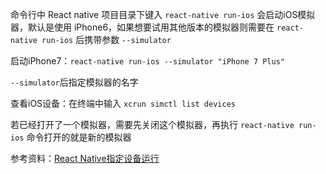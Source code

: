 命令行中 React native 项目目录下键入 `react-native run-ios` 会启动iOS模拟器，默认是使用 iPhone6，如果想要试用其他版本的模拟器则需要在 `react-native run-ios` 后携带参数 `--simulator`

启动iPhone7：`react-native run-ios --simulator "iPhone 7 Plus"`

`--simulator`后指定模拟器的名字

查看iOS设备：在终端中输入 `xcrun simctl list devices`

若已经打开了一个模拟器，需要先关闭这个模拟器，再执行 `react-native run-ios` 命令打开的就是新的模拟器   

参考资料：[React Native指定设备运行](http://blog.csdn.net/u010359739/article/details/71221309)
